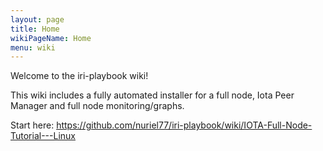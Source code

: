 ```yaml
---
layout: page
title: Home
wikiPageName: Home
menu: wiki
---
```


Welcome to the iri-playbook wiki!

This wiki includes a fully automated installer for a full node, Iota Peer Manager and full node monitoring/graphs. 

Start here: https://github.com/nuriel77/iri-playbook/wiki/IOTA-Full-Node-Tutorial---Linux
